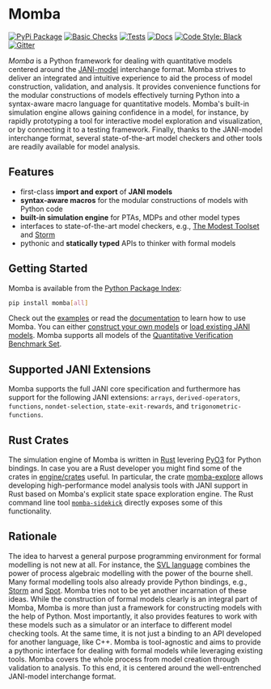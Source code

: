 # Momba

[![PyPi Package](https://img.shields.io/pypi/v/momba.svg?label=latest%20version)](https://pypi.python.org/pypi/momba)
[![Basic Checks](https://img.shields.io/github/workflow/status/koehlma/momba/Basic%20Checks?label=basic%20checks)](https://github.com/koehlma/momba/actions)
[![Tests](https://img.shields.io/github/workflow/status/koehlma/momba/Run%20Tests?label=tests)](https://github.com/koehlma/momba/actions)
[![Docs](https://img.shields.io/static/v1?label=docs&message=master&color=blue)](https://koehlma.github.io/momba/)
[![Code Style: Black](https://img.shields.io/badge/code%20style-black-000000.svg)](https://github.com/psf/black)
[![Gitter](https://badges.gitter.im/koehlma/momba.svg)](https://gitter.im/koehlma/momba?utm_source=badge&utm_medium=badge&utm_campaign=pr-badge)

*Momba* is a Python framework for dealing with quantitative models centered around the [JANI-model](http://www.jani-spec.org/) interchange format.
Momba strives to deliver an integrated and intuitive experience to aid the process of model construction, validation, and analysis.
It provides convenience functions for the modular constructions of models effectively turning Python into a syntax-aware macro language for quantitative models.
Momba's built-in simulation engine allows gaining confidence in a model, for instance, by rapidly prototyping a tool for interactive model exploration and visualization, or by connecting it to a testing framework.
Finally, thanks to the JANI-model interchange format, several state-of-the-art model checkers and other tools are readily available for model analysis.


## Features

* first-class **import and export** of **JANI models**
* **syntax-aware macros** for the modular constructions of models with Python code
* **built-in simulation engine** for PTAs, MDPs and other model types
* interfaces to state-of-the-art model checkers, e.g., [The Modest Toolset](http://www.modestchecker.net/) and [Storm](https://www.stormchecker.org/)
* pythonic and **statically typed** APIs to thinker with formal models


## Getting Started

Momba is available from the [Python Package Index](https://pypi.org/):
```sh
pip install momba[all]
```
Check out the [examples](./examples) or read the [documentation](https://koehlma.github.io/momba/) to learn how to use Momba.
You can either [construct your own models](https://koehlma.github.io/momba/guide/construction/index.html) or [load existing JANI models](https://koehlma.github.io/momba/guide/jani.html).
Momba supports all models of the [Quantitative Verification Benchmark Set](https://qcomp.org/benchmarks/index.html).


## Supported JANI Extensions

Momba supports the full JANI core specification and furthermore has support for the following JANI extensions: `arrays`, `derived-operators`, `functions`, `nondet-selection`, `state-exit-rewards`, and `trigonometric-functions`.


## Rust Crates

The simulation engine of Momba is written in [Rust](https://rust-lang.org) levering [PyO3](https://pyo3.rs/) for Python bindings.
In case you are a Rust developer you might find some of the crates in [engine/crates](engine/crates) useful.
In particular, the crate [momba-explore](https://crates.io/crates/momba-explore) allows developing high-performance model analysis tools with JANI support in Rust based on Momba's explicit state space exploration engine.
The Rust command line tool [`momba-sidekick`](https://crates.io/crates/momba-sidekick) directly exposes some of this functionality.


## Rationale

The idea to harvest a general purpose programming environment for formal modelling is not new at all.
For instance, the [SVL language](https://link.springer.com/chapter/10.1007/0-306-47003-9_24) combines the power of process algebraic modelling with the power of the bourne shell.
Many formal modelling tools also already provide Python bindings, e.g., [Storm](https://moves-rwth.github.io/stormpy/) and [Spot](https://spot.lrde.epita.fr/).
Momba tries not to be yet another incarnation of these ideas.
While the construction of formal models clearly is an integral part of Momba, Momba is more than just a framework for constructing models with the help of Python.
Most importantly, it also provides features to work with these models such as a simulator or an interface to different model checking tools.
At the same time, it is not just a binding to an API developed for another language, like C++.
Momba is tool-agnostic and aims to provide a pythonic interface for dealing with formal models while leveraging existing tools.
Momba covers the whole process from model creation through validation to analysis.
To this end, it is centered around the well-entrenched JANI-model interchange format.
